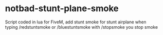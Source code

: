# notbad-stunt-plane-smoke
Script coded in lua for FiveM, add stunt smoke for stunt airplane when typing /redstuntsmoke or /bluestuntsmoke with /stopsmoke you stop smoke
